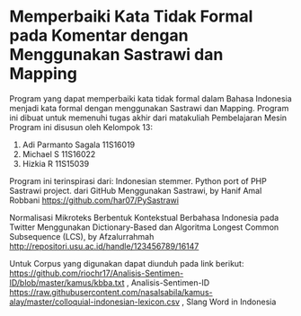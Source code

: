# Memperbaiki Kata Tidak Formal pada Komentar dengan Menggunakan Sastrawi dan Mapping

Program yang dapat memperbaiki kata tidak formal dalam Bahasa Indonesia menjadi kata formal dengan menggunakan Sastrawi dan Mapping. Program ini dibuat untuk memenuhi tugas akhir dari matakuliah Pembelajaran Mesin Program ini disusun oleh Kelompok 13:

1. Adi Parmanto Sagala 11S16019
2. Michael S 11S16022
3. Hizkia R 11S15039

Program ini terinspirasi dari:
Indonesian stemmer. Python port of PHP Sastrawi project. dari GitHub Menggunakan Sastrawi, by Hanif Amal Robbani https://github.com/har07/PySastrawi

Normalisasi Mikroteks Berbentuk Kontekstual Berbahasa Indonesia pada Twitter Menggunakan Dictionary-Based dan Algoritma Longest Common Subsequence (LCS), by Afzalurrahmah
http://repositori.usu.ac.id/handle/123456789/16147

Untuk Corpus yang digunakan dapat diunduh pada link berikut:
https://github.com/riochr17/Analisis-Sentimen-ID/blob/master/kamus/kbba.txt , Analisis-Sentimen-ID
https://raw.githubusercontent.com/nasalsabila/kamus-alay/master/colloquial-indonesian-lexicon.csv , Slang Word in Indonesia
